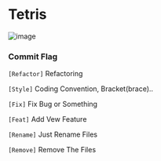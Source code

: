 # Tetris

![image](https://github.com/LeeHyungJoo/toy_tetris/assets/18459652/2bab97cc-a8a4-4aea-b12b-7ed5380b0bf3)

### Commit Flag
`[Refactor]` Refactoring

`[Style]`  Coding Convention, Bracket(brace)..

`[Fix]`  Fix Bug or Something

`[Feat]`  Add Vew Feature

`[Rename]`  Just Rename Files

`[Remove]`  Remove The Files
